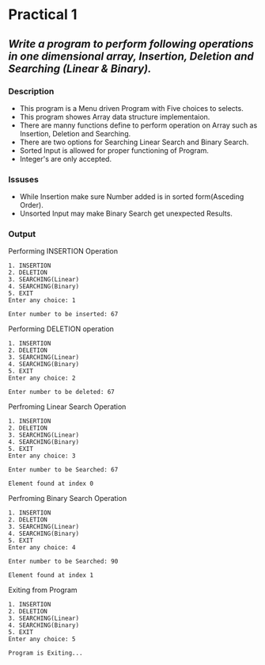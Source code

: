 # Practical 1
## _Write a program to perform following operations in one dimensional array, Insertion, Deletion and Searching (Linear & Binary)._

### Description
- This program is a Menu driven Program with Five choices to selects.
- This program showes Array data structure implementaion.
- There are manny functions define to perform operation on Array such as Insertion, Deletion and Searching.
- There are two options for Searching Linear Search and Binary Search.
- Sorted Input is allowed for proper functioning of Program.
- Integer's are only accepted.
 
### Issuses
- While Insertion make sure Number added is in sorted form(Asceding Order).
- Unsorted Input may make Binary Search get unexpected Results. 

### Output
Performing INSERTION Operation 
```
1. INSERTION
2. DELETION
3. SEARCHING(Linear)
4. SEARCHING(Binary)
5. EXIT
Enter any choice: 1

Enter number to be inserted: 67
``` 
Performing DELETION operation
```
1. INSERTION
2. DELETION
3. SEARCHING(Linear)
4. SEARCHING(Binary)
5. EXIT
Enter any choice: 2

Enter number to be deleted: 67
``` 
Perfroming Linear Search Operation
```
1. INSERTION 
2. DELETION
3. SEARCHING(Linear)
4. SEARCHING(Binary)
5. EXIT
Enter any choice: 3

Enter number to be Searched: 67

Element found at index 0
```
Perfroming Binary Search Operation
```
1. INSERTION 
2. DELETION
3. SEARCHING(Linear)
4. SEARCHING(Binary)
5. EXIT
Enter any choice: 4

Enter number to be Searched: 90

Element found at index 1
```
Exiting from Program
```
1. INSERTION
2. DELETION
3. SEARCHING(Linear)
4. SEARCHING(Binary)
5. EXIT
Enter any choice: 5

Program is Exiting...
```